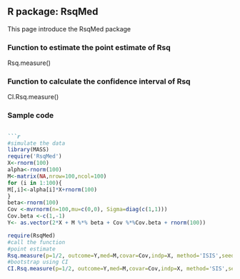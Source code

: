 ## R package: RsqMed 

This page introduce the RsqMed package

### Function to estimate the point estimate of  Rsq
Rsq.measure()

### Function to calculate the confidence interval of Rsq
CI.Rsq.measure()

### Sample code 
```markdown

```r
#simulate the data
library(MASS)
require('RsqMed')
X<-rnorm(100)
alpha<-rnorm(100)
M<-matrix(NA,nrow=100,ncol=100)
for (i in 1:100){
M[,i]<-alpha[i]*X+rnorm(100)
}
beta<-rnorm(100)
Cov <-mvrnorm(n=100,mu=c(0,0), Sigma=diag(c(1,1)))
Cov.beta <-c(1,-1)
Y<- as.vector(2*X + M %*% beta + Cov %*%Cov.beta + rnorm(100))

require(RsqMed)
#call the function
#point estimate
Rsq.measure(p=1/2, outcome=Y,med=M,covar=Cov,indp=X, method='ISIS',seed=1234)
#bootstrap using CI
CI.Rsq.measure(p=1/2, outcome=Y,med=M,covar=Cov,indp=X, method='SIS',seed=1234)
```


